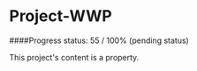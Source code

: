 Project-WWP
==================

####Progress status: 55 / 100% (pending status)

This project's content is a property.